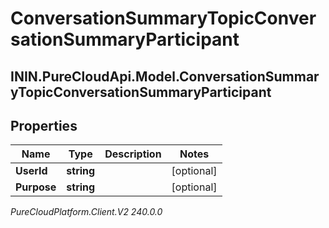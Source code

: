 # ConversationSummaryTopicConversationSummaryParticipant

## ININ.PureCloudApi.Model.ConversationSummaryTopicConversationSummaryParticipant

## Properties

|Name | Type | Description | Notes|
|------------ | ------------- | ------------- | -------------|
| **UserId** | **string** |  | [optional] |
| **Purpose** | **string** |  | [optional] |



_PureCloudPlatform.Client.V2 240.0.0_
